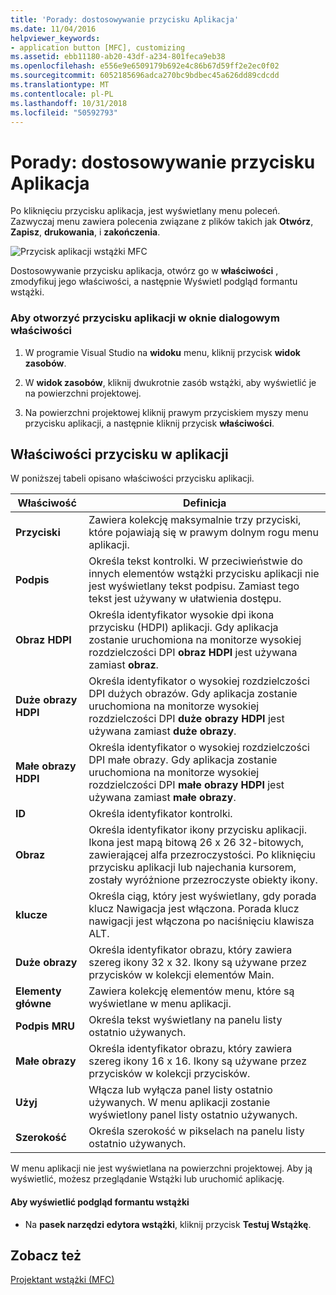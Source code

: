 ```yaml
---
title: 'Porady: dostosowywanie przycisku Aplikacja'
ms.date: 11/04/2016
helpviewer_keywords:
- application button [MFC], customizing
ms.assetid: ebb11180-ab20-43df-a234-801feca9eb38
ms.openlocfilehash: e556e9e6509179b692e4c86b67d59ff2e2ec0f02
ms.sourcegitcommit: 6052185696adca270bc9bdbec45a626dd89cdcdd
ms.translationtype: MT
ms.contentlocale: pl-PL
ms.lasthandoff: 10/31/2018
ms.locfileid: "50592793"
---
```

# <a name="how-to-customize-the-application-button"></a>Porady: dostosowywanie przycisku Aplikacja

Po kliknięciu przycisku aplikacja, jest wyświetlany menu poleceń. Zazwyczaj menu zawiera polecenia związane z plików takich jak **Otwórz**, **Zapisz**, **drukowania**, i **zakończenia**.

![Przycisk aplikacji wstążki MFC](../mfc/media/application_button.png "application_button")

Dostosowywanie przycisku aplikacja, otwórz go w **właściwości** , zmodyfikuj jego właściwości, a następnie Wyświetl podgląd formantu wstążki.

### <a name="to-open-the-application-button-in-the-properties-window"></a>Aby otworzyć przycisku aplikacji w oknie dialogowym właściwości

1. W programie Visual Studio na **widoku** menu, kliknij przycisk **widok zasobów**.

1. W **widok zasobów**, kliknij dwukrotnie zasób wstążki, aby wyświetlić je na powierzchni projektowej.

1. Na powierzchni projektowej kliknij prawym przyciskiem myszy menu przycisku aplikacji, a następnie kliknij przycisk **właściwości**.

## <a name="application-button-properties"></a>Właściwości przycisku w aplikacji

W poniższej tabeli opisano właściwości przycisku aplikacji.

|Właściwość|Definicja|
|--------------|----------------|
|**Przyciski**|Zawiera kolekcję maksymalnie trzy przyciski, które pojawiają się w prawym dolnym rogu menu aplikacji.|
|**Podpis**|Określa tekst kontrolki. W przeciwieństwie do innych elementów wstążki przycisku aplikacji nie jest wyświetlany tekst podpisu. Zamiast tego tekst jest używany w ułatwienia dostępu.|
|**Obraz HDPI**|Określa identyfikator wysokie dpi ikona przycisku (HDPI) aplikacji. Gdy aplikacja zostanie uruchomiona na monitorze wysokiej rozdzielczości DPI **obraz HDPI** jest używana zamiast **obraz**.|
|**Duże obrazy HDPI**|Określa identyfikator o wysokiej rozdzielczości DPI dużych obrazów. Gdy aplikacja zostanie uruchomiona na monitorze wysokiej rozdzielczości DPI **duże obrazy HDPI** jest używana zamiast **duże obrazy**.|
|**Małe obrazy HDPI**|Określa identyfikator o wysokiej rozdzielczości DPI małe obrazy. Gdy aplikacja zostanie uruchomiona na monitorze wysokiej rozdzielczości DPI **małe obrazy HDPI** jest używana zamiast **małe obrazy**.|
|**ID**|Określa identyfikator kontrolki.|
|**Obraz**|Określa identyfikator ikony przycisku aplikacji. Ikona jest mapą bitową 26 x 26 32-bitowych, zawierającej alfa przezroczystości. Po kliknięciu przycisku aplikacji lub najechania kursorem, zostały wyróżnione przezroczyste obiekty ikony.|
|**klucze**|Określa ciąg, który jest wyświetlany, gdy porada klucz Nawigacja jest włączona. Porada klucz nawigacji jest włączona po naciśnięciu klawisza ALT.|
|**Duże obrazy**|Określa identyfikator obrazu, który zawiera szereg ikony 32 x 32. Ikony są używane przez przycisków w kolekcji elementów Main.|
|**Elementy główne**|Zawiera kolekcję elementów menu, które są wyświetlane w menu aplikacji.|
|**Podpis MRU**|Określa tekst wyświetlany na panelu listy ostatnio używanych.|
|**Małe obrazy**|Określa identyfikator obrazu, który zawiera szereg ikony 16 x 16. Ikony są używane przez przycisków w kolekcji przycisków.|
|**Użyj**|Włącza lub wyłącza panel listy ostatnio używanych. W menu aplikacji zostanie wyświetlony panel listy ostatnio używanych.|
|**Szerokość**|Określa szerokość w pikselach na panelu listy ostatnio używanych.|

W menu aplikacji nie jest wyświetlana na powierzchni projektowej. Aby ją wyświetlić, możesz przeglądanie Wstążki lub uruchomić aplikację.

#### <a name="to-preview-the-ribbon-control"></a>Aby wyświetlić podgląd formantu wstążki

- Na **pasek narzędzi edytora wstążki**, kliknij przycisk **Testuj Wstążkę**.

## <a name="see-also"></a>Zobacz też

[Projektant wstążki (MFC)](../mfc/ribbon-designer-mfc.md)

